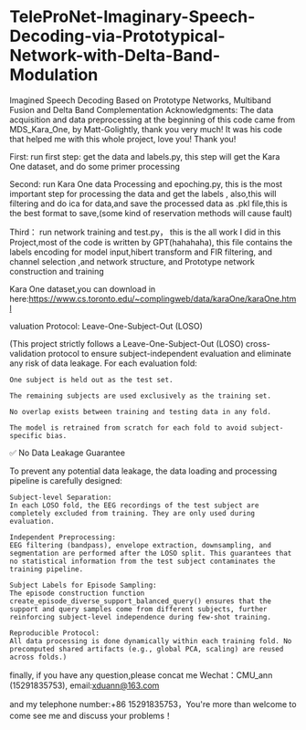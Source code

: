 # TeleProNet-Imaginary-Speech-Decoding-via-Prototypical-Network-with-Delta-Band-Modulation
Imagined Speech Decoding Based on Prototype Networks, Multiband Fusion and Delta Band Complementation
Acknowledgments: The data acquisition and data preprocessing at the beginning of this code came from MDS_Kara_One, by Matt-Golightly, thank you very much! It was his code that helped me with this whole project, love you! Thank you!

First: run first step: get the data and labels.py, this step will get the Kara One dataset, and do some primer processing

Second: run Kara One data Processing and epoching.py, this is the most important step for processing the data and get the labels ,
also,this will filtering and do ica for data,and save the processed data as .pkl file,this is the best format to save,(some kind of reservation methods will cause fault)

Third： run network training and test.py， this is the all work I did in this Project,most of the code is written by GPT(hahahaha),
this file contains the labels encoding for model input,hibert transform and FIR filtering, and channel selection ,and network structure, 
and Prototype network construction and training

Kara One dataset,you can download in here:https://www.cs.toronto.edu/~complingweb/data/karaOne/karaOne.html

valuation Protocol: Leave-One-Subject-Out (LOSO)

(This project strictly follows a Leave-One-Subject-Out (LOSO) cross-validation protocol to ensure subject-independent evaluation and eliminate any risk of data leakage. For each evaluation fold:

    One subject is held out as the test set.

    The remaining subjects are used exclusively as the training set.

    No overlap exists between training and testing data in any fold.

    The model is retrained from scratch for each fold to avoid subject-specific bias.

✅ No Data Leakage Guarantee

To prevent any potential data leakage, the data loading and processing pipeline is carefully designed:

    Subject-level Separation:
    In each LOSO fold, the EEG recordings of the test subject are completely excluded from training. They are only used during evaluation.

    Independent Preprocessing:
    EEG filtering (bandpass), envelope extraction, downsampling, and segmentation are performed after the LOSO split. This guarantees that no statistical information from the test subject contaminates the training pipeline.

    Subject Labels for Episode Sampling:
    The episode construction function create_episode_diverse_support_balanced_query() ensures that the support and query samples come from different subjects, further reinforcing subject-level independence during few-shot training.

    Reproducible Protocol:
    All data processing is done dynamically within each training fold. No precomputed shared artifacts (e.g., global PCA, scaling) are reused across folds.)
    
finally, if you have any question,please concat me  Wechat：CMU_ann (15291835753), email:xduann@163.com 

and my telephone number:+86 15291835753，You're more than welcome to come see me and discuss your problems！
